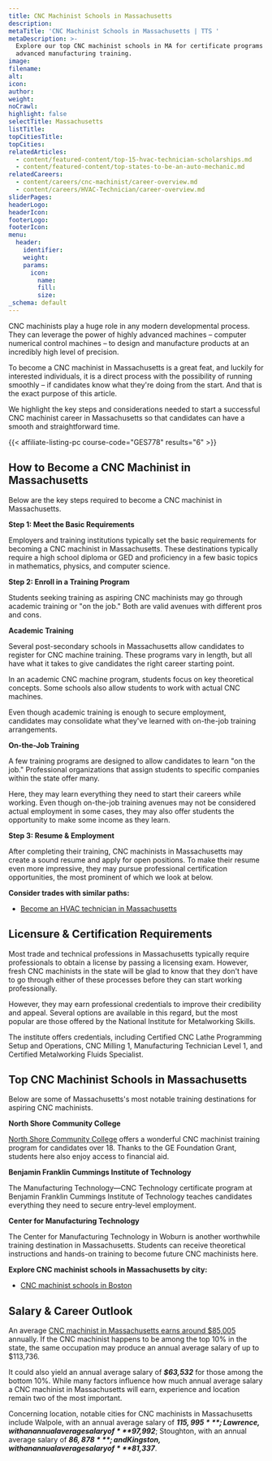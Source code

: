 ```yaml
---
title: CNC Machinist Schools in Massachusetts
description:
metaTitle: 'CNC Machinist Schools in Massachusetts | TTS '
metaDescription: >-
  Explore our top CNC machinist schools in MA for certificate programs and
  advanced manufacturing training.
image:
filename:
alt:
icon:
author:
weight:
noCrawl:
highlight: false
selectTitle: Massachusetts
listTitle:
topCitiesTitle:
topCities:
relatedArticles:
  - content/featured-content/top-15-hvac-technician-scholarships.md
  - content/featured-content/top-states-to-be-an-auto-mechanic.md
relatedCareers:
  - content/careers/cnc-machinist/career-overview.md
  - content/careers/HVAC-Technician/career-overview.md
sliderPages:
headerLogo:
headerIcon:
footerLogo:
footerIcon:
menu:
  header:
    identifier:
    weight:
    params:
      icon:
        name:
        fill:
        size:
_schema: default
---
```

CNC machinists play a huge role in any modern developmental process. They can leverage the power of highly advanced machines – computer numerical control machines – to design and manufacture products at an incredibly high level of precision.

To become a CNC machinist in Massachusetts is a great feat, and luckily for interested individuals, it is a direct process with the possibility of running smoothly – if candidates know what they're doing from the start. And that is the exact purpose of this article.

We highlight the key steps and considerations needed to start a successful CNC machinist career in Massachusetts so that candidates can have a smooth and straightforward time.

{{< affiliate-listing-pc course-code="GES778" results="6" >}}

## **How to Become a CNC Machinist in Massachusetts**

Below are the key steps required to become a CNC machinist in Massachusetts.

**Step 1: Meet the Basic Requirements**

Employers and training institutions typically set the basic requirements for becoming a CNC machinist in Massachusetts. These destinations typically require a high school diploma or GED and proficiency in a few basic topics in mathematics, physics, and computer science.

**Step 2: Enroll in a Training Program**

Students seeking training as aspiring CNC machinists may go through academic training or "on the job." Both are valid avenues with different pros and cons.

**Academic Training**

Several post-secondary schools in Massachusetts allow candidates to register for CNC machine training. These programs vary in length, but all have what it takes to give candidates the right career starting point.

In an academic CNC machine program, students focus on key theoretical concepts. Some schools also allow students to work with actual CNC machines.

Even though academic training is enough to secure employment, candidates may consolidate what they've learned with on-the-job training arrangements.

**On-the-Job Training**

A few training programs are designed to allow candidates to learn "on the job." Professional organizations that assign students to specific companies within the state offer many.

Here, they may learn everything they need to start their careers while working. Even though on-the-job training avenues may not be considered actual employment in some cases, they may also offer students the opportunity to make some income as they learn.

**Step 3: Resume & Employment**

After completing their training, CNC machinists in Massachusetts may create a sound resume and apply for open positions. To make their resume even more impressive, they may pursue professional certification opportunities, the most prominent of which we look at below.

**Consider trades with similar paths:**

* [Become an HVAC technician in Massachusetts](https://toptradeschools.com/near-you/hvac/massachusetts/)

## **Licensure & Certification Requirements**

Most trade and technical professions in Massachusetts typically require professionals to obtain a license by passing a licensing exam. However, fresh CNC machinists in the state will be glad to know that they don't have to go through either of these processes before they can start working professionally.

However, they may earn professional credentials to improve their credibility and appeal. Several options are available in this regard, but the most popular are those offered by the National Institute for Metalworking Skills.

The institute offers credentials, including Certified CNC Lathe Programming Setup and Operations, CNC Milling 1, Manufacturing Technician Level 1, and Certified Metalworking Fluids Specialist.

## **Top CNC Machinist Schools in Massachusetts**

Below are some of Massachusetts's most notable training destinations for aspiring CNC machinists.

**North Shore Community College**

[North Shore Community College](https://www.northshore.edu/professional/programs/machinist-training/index.html) offers a wonderful CNC machinist training program for candidates over 18. Thanks to the GE Foundation Grant, students here also enjoy access to financial aid.

**Benjamin Franklin Cummings Institute of Technology**

The Manufacturing Technology—CNC Technology certificate program at Benjamin Franklin Cummings Institute of Technology teaches candidates everything they need to secure entry-level employment.

**Center for Manufacturing Technology**

The Center for Manufacturing Technology in Woburn is another worthwhile training destination in Massachusetts. Students can receive theoretical instructions and hands-on training to become future CNC machinists here.

**Explore CNC machinist schools in Massachusetts by city:**

* [CNC machinist schools in Boston](https://toptradeschools.com/near-you/cnc-machinist/massachusetts/boston/)

## **Salary & Career Outlook**

An average [CNC machinist in Massachusetts earns around $85,005](https://www.indeed.com/career/cnc-machinist/salaries/MA) annually. If the CNC machinist happens to be among the top 10% in the state, the same occupation may produce an annual average salary of up to $113,736.

It could also yield an annual average salary of ***$63,532*** for those among the bottom 10%. While many factors influence how much annual average salary a CNC machinist in Massachusetts will earn, experience and location remain two of the most important.

Concerning location, notable cities for CNC machinists in Massachusetts include Walpole, with an annual average salary of ***$115,995***; Lawrence, with an annual average salary of ***$97,992***; Stoughton, with an annual average salary of ***$86,878***; and Kingston, with an annual average salary of ***$81,337***.